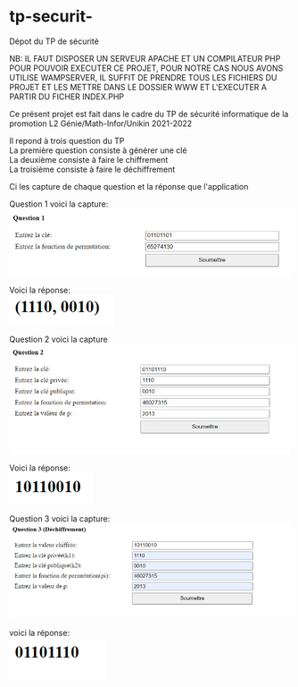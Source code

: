 # tp-securit-
Dépot du TP de sécurité

NB: IL FAUT DISPOSER UN SERVEUR APACHE ET UN COMPILATEUR PHP POUR POUVOIR EXECUTER CE PROJET, POUR NOTRE CAS NOUS AVONS UTILISE WAMPSERVER, IL SUFFIT DE PRENDRE TOUS LES FICHIERS DU PROJET ET LES METTRE DANS LE DOSSIER WWW ET L'EXECUTER A PARTIR DU FICHER INDEX.PHP

Ce présent projet est fait dans le cadre du TP de sécurité informatique de la promotion L2 Génie/Math-Infor/Unikin 2021-2022

Il repond à trois question du TP <br>
La première question consiste à générer une clé <br>
La deuxième consiste à faire le chiffrement <br>
La troisième consiste à faire le déchiffrement <br>

Ci les capture de chaque question et la réponse que l'application

Question 1 voici la capture: <br>
![alt text](https://github.com/Idris-gates/tp-securit-/blob/main/Q1.png)

Voici la réponse: <br>
![alt text](https://github.com/Idris-gates/tp-securit-/blob/main/R1.png)

Question 2 voici la capture <br>
![alt text](https://github.com/Idris-gates/tp-securit-/blob/main/Q2.png)

Voici la réponse: <br>
![alt text](https://github.com/Idris-gates/tp-securit-/blob/main/R2.png)

Question 3 voici la capture: <br>
![alt text](https://github.com/Idris-gates/tp-securit-/blob/main/Q3.png)

voici la réponse: <br>
![alt text](https://github.com/Idris-gates/tp-securit-/blob/main/R3.png)


